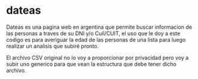 # dateas
Dateas es una pagina web en argentina que permite buscar informacion de las personas a traves de su DNI y/o Cuil/CUIT, el uso que le doy a este codigo es para averiguar la edad de las personas de una lista para luego realizar un analisis que subiré pronto.

El archivo CSV original no lo voy a proporcionar por privacidad pero voy a subir uno generico para que vean la estructura que debe tener dicho archivo.
